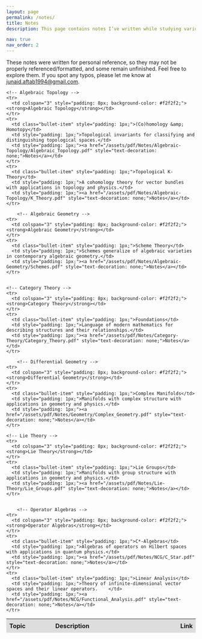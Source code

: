 ```yaml
---
layout: page
permalink: /notes/
title: Notes
description: This page contains notes I’ve written while studying various mathematical topics. 

nav: true
nav_order: 2
---
```



These notes were written for personal reference, so they may not be properly referenced/formatted, and some remain unfinished. Feel free to explore them. If you spot any typos, please let me know at <a href="mailto:junaid.aftab1994@gmail.com">junaid.aftab1994@gmail.com</a>.

<style>
  .bullet-item::before {
    content: "•";
    display: inline-block;
    color: black;
    margin-right: 6px;
    transform: scale(1.5);
    line-height: 0;
  }
</style>

<table style="width: 100%; border-collapse: collapse; table-layout: fixed;">
  <colgroup>
    <col style="width: 25%;"> <!-- Slightly narrower Topic -->
    <col style="width: 68.5%;"> <!-- Wider Description -->
    <col style="width: 6.5%;"> <!-- Link Column -->
  </colgroup>

  <!-- Global Column Headers -->
  <thead>
    <tr>
      <th style="text-align: left; padding: 8px; background-color: #ddd;">Topic</th>
      <th style="text-align: left; padding: 8px; background-color: #ddd;">Description</th>
      <th style="text-align: left; padding: 8px; background-color: #ddd;">Link</th>
    </tr>
  </thead>

  <tbody>

    <!-- Algebraic Topology -->
    <tr>
      <td colspan="3" style="padding: 8px; background-color: #f2f2f2;"><strong>Algebraic Topology</strong></td>
    </tr>
    <tr>
      <td class="bullet-item" style="padding: 1px;">(Co)homology &amp; Homotopy</td>
      <td style="padding: 1px;">Topological invariants for classifying and distinguishing topological spaces.</td>
      <td style="padding: 1px;"><a href="/assets/pdf/Notes/Algebraic-Topology/Algebraic_Topology.pdf" style="text-decoration: none;">Notes</a></td>
    </tr>
    <tr>
      <td class="bullet-item" style="padding: 1px;">Topological K-Theory</td>
      <td style="padding: 1px;">A cohomology theory for vector bundles with applications in topology and physics.</td>
      <td style="padding: 1px;"><a href="/assets/pdf/Notes/Algebraic-Topology/K_Theory.pdf" style="text-decoration: none;">Notes</a></td>
    </tr>
    
        <!-- Algebraic Geometry -->
    <tr>
      <td colspan="3" style="padding: 8px; background-color: #f2f2f2;"><strong>Algebraic Geometry</strong></td>
    </tr>
    <tr>
      <td class="bullet-item" style="padding: 1px;">Scheme Theory</td>
      <td style="padding: 1px;">Schemes generalize of algebraic varieties in contemporary algebraic geometry.</td>
      <td style="padding: 1px;"><a href="/assets/pdf/Notes/Algebraic-Geometry/Schemes.pdf" style="text-decoration: none;">Notes</a></td>
    </tr>


    <!-- Category Theory -->
    <tr>
      <td colspan="3" style="padding: 8px; background-color: #f2f2f2;"><strong>Category Theory</strong></td>
    </tr>
    <tr>
      <td class="bullet-item" style="padding: 1px;">Foundations</td>
      <td style="padding: 1px;">Language of modern mathematics for describing structures and their relationships.</td>
      <td style="padding: 1px;"><a href="/assets/pdf/Notes/Category-Theory/Category_Theory.pdf" style="text-decoration: none;">Notes</a></td>
    </tr>
    
        <!-- Differential Geometry -->
    <tr>
      <td colspan="3" style="padding: 8px; background-color: #f2f2f2;"><strong>Differential Geometry</strong></td>
    </tr>
    <tr>
      <td class="bullet-item" style="padding: 1px;">Complex Manifolds</td>
      <td style="padding: 1px;">Manifolds with complex structure with applications in geometry and physics.</td>
      <td style="padding: 1px;"><a href="/assets/pdf/Notes/Geometry/Complex_Geometry.pdf" style="text-decoration: none;">Notes</a></td>
    </tr>

    <!-- Lie Theory -->
    <tr>
      <td colspan="3" style="padding: 8px; background-color: #f2f2f2;"><strong>Lie Theory</strong></td>
    </tr>
    <tr>
      <td class="bullet-item" style="padding: 1px;">Lie Groups</td>
      <td style="padding: 1px;">Manifolds with group structure with applications in geometry and physics.</td>
      <td style="padding: 1px;"><a href="/assets/pdf/Notes/Lie-Theory/Lie_Groups.pdf" style="text-decoration: none;">Notes</a></td>
    </tr>
    
        
        <!-- Operator Algebras -->
    <tr>
      <td colspan="3" style="padding: 8px; background-color: #f2f2f2;"><strong>Operator Algebras</strong></td>
    </tr>
    <tr>
      <td class="bullet-item" style="padding: 1px;">C*-Algebras</td>
      <td style="padding: 1px;">Algebras of operators on Hilbert spaces with applications in quantum physics.</td>
      <td style="padding: 1px;"><a href="/assets/pdf/Notes/NCG/C_Star.pdf" style="text-decoration: none;">Notes</a></td>
    </tr>
    <tr>
      <td class="bullet-item" style="padding: 1px;">Linear Analysis</td>
      <td style="padding: 1px;">Theory of infinite-dimensional vector spaces and their linear operators.	</td>
      <td style="padding: 1px;"><a href="/assets/pdf/Notes/NCG/Functional_Analysis.pdf" style="text-decoration: none;">Notes</a></td>
    </tr>

  </tbody>
</table>